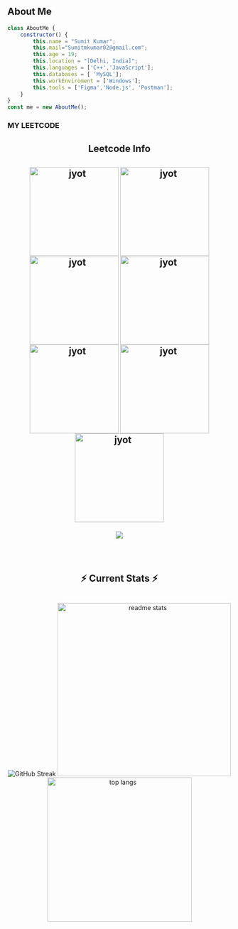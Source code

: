 
## About Me
```javascript
class AboutMe {
    constructor() {
        this.name = "Sumit Kumar";
        this.mail="Sumitmkumar02@gmail.com";
        this.age = 19;
        this.location = "[Delhi, India]";
        this.languages = ['C++','JavaScript'];
        this.databases = [ 'MySQL'];
        this.workEnviroment = ['Windows'];
        this.tools = ['Figma','Node.js', 'Postman'];
    }
}
const me = new AboutMe();
```

### MY LEETCODE
<div align="center"> 
  
<!--   <h2>🐍 Contributions 🐍</h2>
  <img alt="snake eating my contributions" src="https://raw.githubusercontent.com/salesp07/salesp07/output/github-contribution-grid-snake.svg" />
</div> -->

<h2 align="center">Leetcode Info<h2>  
<p align="center">
  <a href="https://leetcode.com/sumit_kumar0/" target="_blank"><img align="center" src="https://leetcode.com/static/images/badges/2024/gif/2024-05.gif" alt="jyot" height="200" width="200" /></a>
  <a href="https://leetcode.com/sumit_kumar0/" target="_blank"><img align="center" src="https://leetcode.com/static/images/badges/2024/gif/2024-06.gif" alt="jyot" height="200" width="200" /></a>
  <a href="https://leetcode.com/sumit_kumar0/" target="_blank"><img align="center" src="https://assets.leetcode.com/static_assets/marketing/2024-200.gif" alt="jyot" height="200" width="200" /></a>
  <a href="https://leetcode.com/sumit_kumar0/" target="_blank"><img align="center" src="https://assets.leetcode.com/static_assets/marketing/2024-100.gif" alt="jyot" height="200" width="200" /></a>
  <a href="https://leetcode.com/sumit_kumar0/" target="_blank"><img align="center" src="https://assets.leetcode.com/static_assets/marketing/2023-100.gif" alt="jyot" height="200" width="200" /></a>
  <a href="https://leetcode.com/sumit_kumar0/" target="_blank"><img align="center" src="https://assets.leetcode.com/static_assets/marketing/2024-50.gif" alt="jyot" height="200" width="200" /></a>
  <a href="https://leetcode.com/sumit_kumar0/" target="_blank"><img align="center" src="https://assets.leetcode.com/static_assets/marketing/2023-50.gif" alt="jyot" height="200" width="200" /></a>
</p>
<p align="center">
  
  <img  align=top flex-grow=1 src="https://leetcard.jacoblin.cool/sumit_kumar0?theme=dark&font=Nunito&ext=heatmap" />  
</p>



<br/>
  <h2 align="center">⚡ Current Stats ⚡</h2>
<br>
<div align="left>
<a href="https://git.io/streak-stats"><img src="https://streak-stats.demolab.com?user=Sumit%20kumar&theme=dark&hide_border=true&border_radius=5.1&date_format=M%20j%5B%2C%20Y%5D&card_width=520&card_height=200" alt="GitHub Streak" /></a> 
<img width=390 src="https://github-readme-stats.vercel.app/api?username=sumit-kumar19&show_icons=true&theme=react&rank_icon=github&border_radius=10" alt="readme stats" />
<img width=325 align="center" src="https://github-readme-stats.vercel.app/api/top-langs/?username=sumit-kumar19&langs_count=8&layout=compact&theme=react&border_radius=10&size_weight=0.5&count_weight=0.5&exclude_repo=github-readme-stats" alt="top langs" />
</div>

  <br/>

<br/><br/>

